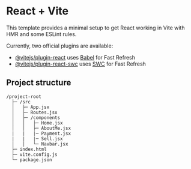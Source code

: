 # React + Vite

This template provides a minimal setup to get React working in Vite with HMR and some ESLint rules.

Currently, two official plugins are available:

- [@vitejs/plugin-react](https://github.com/vitejs/vite-plugin-react/blob/main/packages/plugin-react/README.md) uses [Babel](https://babeljs.io/) for Fast Refresh
- [@vitejs/plugin-react-swc](https://github.com/vitejs/vite-plugin-react-swc) uses [SWC](https://swc.rs/) for Fast Refresh

## Project structure
```
/project-root
  ├─ /src
  │   ├─ App.jsx
  │   ├─ Routes.jsx
  │   ├─ /components
  │   │   ├─ Home.jsx
  │   │   ├─ AboutMe.jsx
  |   |   |─ Payment.jsx
  |   |   |─ Sell.jsx
  │   │   └─ Navbar.jsx
  ├─ index.html
  ├─ vite.config.js
  └─ package.json

```
